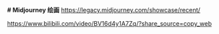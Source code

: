   **# Midjourney 绘画**
https://legacy.midjourney.com/showcase/recent/

https://www.bilibili.com/video/BV16d4y1A7Zq/?share_source=copy_web
